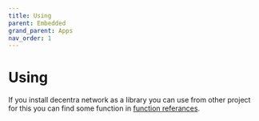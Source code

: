 ```yaml
---
title: Using
parent: Embedded
grand_parent: Apps
nav_order: 1
---
```


# Using
If you install decentra network as a library you can use from other project for this you can find some function in [function referances](https://decentra-network.github.io/Decentra-Network/systems/functions.html).